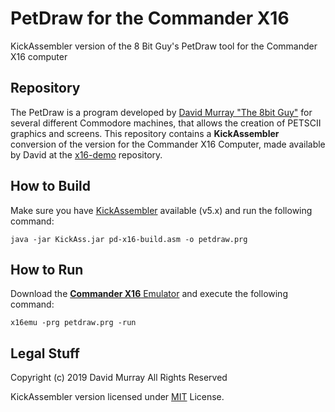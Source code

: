# PetDraw for the Commander X16
KickAssembler version of the 8 Bit Guy's PetDraw tool for the Commander X16 computer

## Repository
The PetDraw is a program developed by [David Murray "The 8bit Guy"](http://www.the8bitguy.com/) for several different Commodore machines, that allows the creation of PETSCII graphics and screens. This repository contains a **KickAssembler** conversion of the version for the Commander X16 Computer, made available by David at the [x16-demo](https://github.com/commanderx16/x16-demo) repository.

## How to Build
Make sure you have [KickAssembler](http://www.theweb.dk/KickAssembler/) available (v5.x) and run the following command:

```
java -jar KickAss.jar pd-x16-build.asm -o petdraw.prg
```

## How to Run
Download the [**Commander X16** Emulator](https://github.com/commanderx16/x16-emulator) and execute the following command:

```
x16emu -prg petdraw.prg -run
```

## Legal Stuff
Copyright (c) 2019 David Murray All Rights Reserved

KickAssembler version licensed under [MIT](https://github.com/lvcabral/x16-petdraw/blob/master/LICENSE) License.


